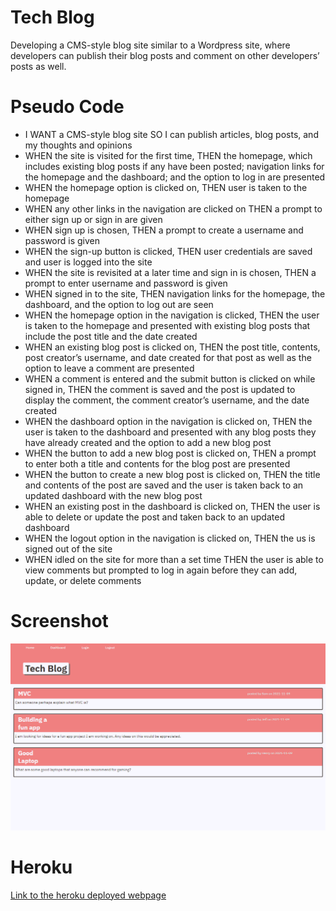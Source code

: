 # Tech Blog

Developing a CMS-style blog site similar to a Wordpress site, where developers can publish their blog posts and comment on other developers’ posts as well.

# Pseudo Code

* I WANT a CMS-style blog site SO I can publish articles, blog posts, and my thoughts and opinions
* WHEN the site is visited for the first time, THEN the homepage, which includes existing blog posts if any have been posted; navigation links for the homepage and the dashboard; and the option to log in are presented
* WHEN the homepage option is clicked on, THEN user is taken to the homepage
* WHEN any other links in the navigation are clicked on THEN a prompt to either sign up or sign in are given
* WHEN sign up is chosen, THEN a prompt to create a username and password is given
* WHEN the sign-up button is clicked, THEN user credentials are saved and user is logged into the site
* WHEN the site is revisited at a later time and sign in is chosen, THEN a prompt to enter username and password is given
* WHEN signed in to the site, THEN navigation links for the homepage, the dashboard, and the option to log out are seen
* WHEN the homepage option in the navigation is clicked, THEN the user is taken to the homepage and presented with existing blog posts that include the post title and the date created
* WHEN an existing blog post is clicked on, THEN the post title, contents, post creator’s username, and date created for that post as well as the option to leave a comment are presented
* WHEN a comment is entered and the submit button is clicked on while signed in, THEN the comment is saved and the post is updated to display the comment, the comment creator’s username, and the date created
* WHEN the dashboard option in the navigation is clicked on, THEN the user is taken to the dashboard and presented with any blog posts they have already created and the option to add a new blog post
* WHEN the button to add a new blog post is clicked on, THEN a prompt to enter both a title and contents for the blog post are presented
* WHEN the button to create a new blog post is clicked on, THEN the title and contents of the post are saved and the user is taken back to an updated dashboard with the new blog post
* WHEN an existing post in the dashboard is clicked on, THEN the user is able to delete or update the post and taken back to an updated dashboard
* WHEN the logout option in the navigation is clicked on, THEN the us is signed out of the site
* WHEN idled on the site for more than a set time THEN the user is able to view comments but prompted to log in again before they can add, update, or delete comments

# Screenshot

![Sample](./assets/port_14_screenshot.png)

# Heroku

[Link to the heroku deployed webpage](https://young-spire-79228.herokuapp.com/)
